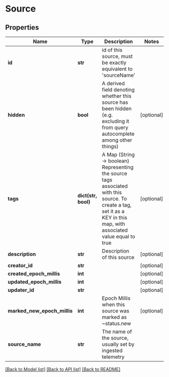 # Source

## Properties
Name | Type | Description | Notes
------------ | ------------- | ------------- | -------------
**id** | **str** | id of this source, must be exactly equivalent to &#39;sourceName&#39; | 
**hidden** | **bool** | A derived field denoting whether this source has been hidden (e.g. excluding it from query autocomplete among other things) | [optional] 
**tags** | **dict(str, bool)** | A Map (String -&gt; boolean) Representing the source tags associated with this source.  To create a tag, set it as a KEY in this map, with associated value equal to true | [optional] 
**description** | **str** | Description of this source | [optional] 
**creator_id** | **str** |  | [optional] 
**created_epoch_millis** | **int** |  | [optional] 
**updated_epoch_millis** | **int** |  | [optional] 
**updater_id** | **str** |  | [optional] 
**marked_new_epoch_millis** | **int** | Epoch Millis when this source was marked as ~status.new | [optional] 
**source_name** | **str** | The name of the source, usually set by ingested telemetry | 

[[Back to Model list]](../README.md#documentation-for-models) [[Back to API list]](../README.md#documentation-for-api-endpoints) [[Back to README]](../README.md)



